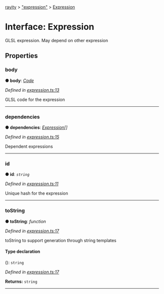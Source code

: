 [rayity](../README.md) > ["expression"](../modules/_expression_.md) > [Expression](../interfaces/_expression_.expression.md)



# Interface: Expression


GLSL expression. May depend on other expression


## Properties
<a id="body"></a>

###  body

**●  body**:  *[Code](../modules/_expression_.md#code)* 

*Defined in [expression.ts:13](https://github.com/gribbet/rayity/blob/master/src/expression.ts#L13)*



GLSL code for the expression




___

<a id="dependencies"></a>

###  dependencies

**●  dependencies**:  *[Expression](_expression_.expression.md)[]* 

*Defined in [expression.ts:15](https://github.com/gribbet/rayity/blob/master/src/expression.ts#L15)*



Dependent expressions




___

<a id="id"></a>

###  id

**●  id**:  *`string`* 

*Defined in [expression.ts:11](https://github.com/gribbet/rayity/blob/master/src/expression.ts#L11)*



Unique hash for the expression




___

<a id="tostring"></a>

###  toString

**●  toString**:  *function* 

*Defined in [expression.ts:17](https://github.com/gribbet/rayity/blob/master/src/expression.ts#L17)*



toString to support generation through string templates

#### Type declaration
(): `string`


*Defined in [expression.ts:17](https://github.com/gribbet/rayity/blob/master/src/expression.ts#L17)*





**Returns:** `string`






___


